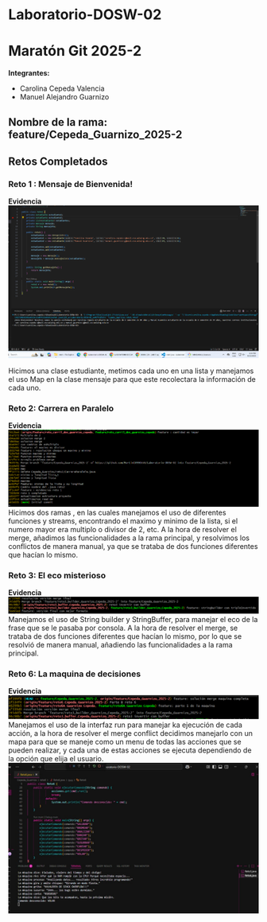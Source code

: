 # Laboratorio-DOSW-02
# Maratón Git 2025-2

**Integrantes:**
- Carolina Cepeda Valencia
- Manuel Alejandro Guarnizo

**Nombre de la rama:** feature/Cepeda_Guarnizo_2025-2
---
## Retos Completados

### Reto 1 : Mensaje de Bienvenida!

**Evidencia**
![captura](imag/reto1.png)

Hicimos una clase estudiante, metimos cada uno en una lista y manejamos el uso Map en la clase mensaje
para que este recolectara la información de cada uno.

### Reto 2: Carrera en Paralelo
**Evidencia**
![captura](imag/reto2.png)
Hicimos dos ramas , en las cuales manejamos el uso de diferentes funciones y streams, encontrando
el maximo y minimo de la lista, si el numero mayor era multiplo o divisor de 2, etc.
A la hora de resolver el merge, añadimos las funcionalidades a la rama principal, y resolvimos los conflictos
de manera manual, ya que se trataba de dos funciones diferentes que hacían lo mismo.

### Reto 3: El eco misterioso
**Evidencia**
![captura](imag/reto3.png)
Manejamos el uso de String builder y StringBuffer, para manejar el eco de la frase que se le pasaba por consola.
A la hora de resolver el merge, se trataba de dos funciones diferentes que hacían lo mismo, por lo que se resolvió de manera manual, añadiendo las funcionalidades a la rama principal.
### Reto 6: La maquina de decisiones
**Evidencia**
![captura](imag/reto6.png)
Manejamos el uso de la interfaz run para manejar ka ejecución de cada acción, a la hora de resolver el merge conflict decidimos manejarlo con un mapa para que se maneje como un menu de todas las acciones que se pueden realizar, y cada una de estas acciones se ejecuta dependiendo de la opción que elija el usuario.
![captura](imag/reto6.jpg)